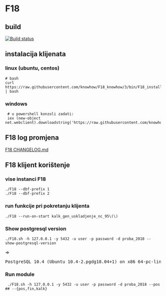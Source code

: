 # F18

## build

[![Build status](https://ci.appveyor.com/api/projects/status/eg8qsklygduukk87?svg=true)](https://ci.appveyor.com/project/hernad/f18-knowhow)


## instalacija klijenata


### linux (ubuntu, centos)

    # bash
    curl https://raw.githubusercontent.com/knowhow/F18_knowhow/3/bin/F18_install.sh | bash

### windows

     # u powershell konzoli zadati:
     iex (new-object net.webclient).downloadstring('https://raw.githubusercontent.com/knowhow/F18_knowhow/3/bin/F18_install.ps1')



## F18 log promjena

[F18 CHANGELOG.md](CHANGELOG.md)


## F18 klijent korištenje

### vise instanci F18

    ./F18 --dbf-prefix 1
    ./F18 --dbf-prefix 2

### run funkcije pri pokretanju klijenta

    ./F18 --run-on-start kalk_gen_uskladjenje_nc_95\(\)


### Show postgresql version


    ./F18.sh -h 127.0.0.1 -y 5432 -u user -p password -d proba_2018 --show-postgresql-version

=>

<pre>
PostgreSQL 10.4 (Ubuntu 10.4-2.pgdg18.04+1) on x86_64-pc-linux-gnu, compiled by gcc (Ubuntu 7.3.0-16ubuntu3) 7.3.0, 64-bit
</pre>


### Run module

     ./F18.sh -h 127.0.0.1 -y 5432 -u user -p password -d proba_2018 --pos  ## --{pos,fin,kalk}
